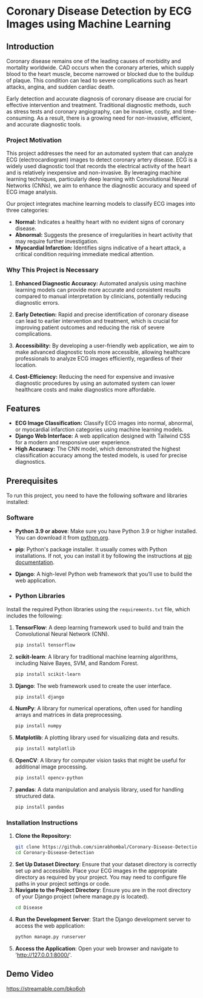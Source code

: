 
# Coronary Disease Detection by ECG Images using Machine Learning

## Introduction

Coronary disease remains one of the leading causes of morbidity and mortality worldwide. CAD occurs when the coronary arteries, which supply blood to the heart muscle, become narrowed or blocked due to the buildup of plaque. This condition can lead to severe complications such as heart attacks, angina, and sudden cardiac death.

Early detection and accurate diagnosis of coronary disease are crucial for effective intervention and treatment. Traditional diagnostic methods, such as stress tests and coronary angiography, can be invasive, costly, and time-consuming. As a result, there is a growing need for non-invasive, efficient, and accurate diagnostic tools.

### Project Motivation

This project addresses the need for an automated system that can analyze ECG (electrocardiogram) images to detect coronary artery disease. ECG is a widely used diagnostic tool that records the electrical activity of the heart and is relatively inexpensive and non-invasive. By leveraging machine learning techniques, particularly deep learning with Convolutional Neural Networks (CNNs), we aim to enhance the diagnostic accuracy and speed of ECG image analysis.

Our project integrates machine learning models to classify ECG images into three categories:
- **Normal:** Indicates a healthy heart with no evident signs of coronary disease.
- **Abnormal:** Suggests the presence of irregularities in heart activity that may require further investigation.
- **Myocardial Infarction:** Identifies signs indicative of a heart attack, a critical condition requiring immediate medical attention.

### Why This Project is Necessary

1. **Enhanced Diagnostic Accuracy:** Automated analysis using machine learning models can provide more accurate and consistent results compared to manual interpretation by clinicians, potentially reducing diagnostic errors.

2. **Early Detection:** Rapid and precise identification of coronary disease can lead to earlier intervention and treatment, which is crucial for improving patient outcomes and reducing the risk of severe complications.

3. **Accessibility:** By developing a user-friendly web application, we aim to make advanced diagnostic tools more accessible, allowing healthcare professionals to analyze ECG images efficiently, regardless of their location.

4. **Cost-Efficiency:** Reducing the need for expensive and invasive diagnostic procedures by using an automated system can lower healthcare costs and make diagnostics more affordable.

## Features

- **ECG Image Classification:** Classify ECG images into normal, abnormal, or myocardial infarction categories using machine learning models.
- **Django Web Interface:** A web application designed with Tailwind CSS for a modern and responsive user experience.
- **High Accuracy:** The CNN model, which demonstrated the highest classification accuracy among the tested models, is used for precise diagnostics.

## Prerequisites

To run this project, you need to have the following software and libraries installed:

### Software

- **Python 3.9 or above**: Make sure you have Python 3.9 or higher installed. You can download it from [python.org](https://www.python.org/).

- **pip**: Python's package installer. It usually comes with Python installations. If not, you can install it by following the instructions at [pip documentation](https://pip.pypa.io/en/stable/installation/).

- **Django**: A high-level Python web framework that you’ll use to build the web application.

- ### Python Libraries

Install the required Python libraries using the `requirements.txt` file, which includes the following:

1. **TensorFlow**: A deep learning framework used to build and train the Convolutional Neural Network (CNN).
   ```bash
   pip install tensorflow
2. **scikit-learn**: A library for traditional machine learning algorithms, including Naive Bayes, SVM, and Random Forest.
   ```bash
   pip install scikit-learn
3. **Django**: The web framework used to create the user interface.
   ```bash
   pip install django
4. **NumPy**: A library for numerical operations, often used for handling arrays and matrices in data preprocessing.
   ```bash
   pip install numpy
5. **Matplotlib**: A plotting library used for visualizing data and results.
   ```bash
   pip install matplotlib
6. **OpenCV**: A library for computer vision tasks that might be useful for additional image processing.
   ```bash
   pip install opencv-python
7. **pandas**: A data manipulation and analysis library, used for handling structured data.
   ```bash
   pip install pandas

### Installation Instructions

1. **Clone the Repository:**
   ```bash
   git clone https://github.com/simrabhombal/Coronary-Disease-Detection.git
   cd Coronary-Disease-Detection
2. **Set Up Dataset Directory**:
   Ensure that your dataset directory is correctly set up and accessible. Place your ECG images in the appropriate directory as required by your project. You may need to configure file paths in your project settings or code.
3. **Navigate to the Project Directory**:
   Ensure you are in the root directory of your Django project (where manage.py is located).
   ```bash
   cd Disease
4. **Run the Development Server**:
   Start the Django development server to access the web application:
   ```bash
   python manage.py runserver
5. **Access the Application**:
Open your web browser and navigate to 'http://127.0.0.1:8000/'.

## Demo Video
   https://streamable.com/bko6oh
